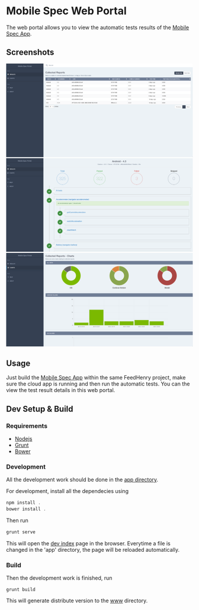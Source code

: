 Mobile Spec Web Portal
=========================

The web portal allows you to view the automatic tests results of the [Mobile Spec App](https://github.com/feedhenry-templates/fh-mobile-spec-app). 

## Screenshots

![](./screenshots/results.png)
![](./screenshots/spec-results.png)
![](./screenshots/charts.png)

## Usage

Just build the [Mobile Spec App](https://github.com/feedhenry-templates/fh-mobile-spec-app) within the same FeedHenry project, make sure the cloud app is running and then run the automatic tests. You can the view the test result details in this web portal.

## Dev Setup & Build

### Requirements

* [Nodejs](http://nodejs.org/)
* [Grunt](http://gruntjs.com/)
* [Bower](http://bower.io/)

### Development

All the development work should be done in the [app directory](./app).

For development, install all the dependecies using 

```javascript
npm install .
bower install .
```

Then run

```javascript
grunt serve
```

This will open the [dev index](app/index.html) page in the browser. Everytime a file is changed in the 'app' directory, the page will be reloaded automatically.

### Build

Then the development work is finished, run 

```
grunt build
```

This will generate distribute version to the [www](./www) directory.


